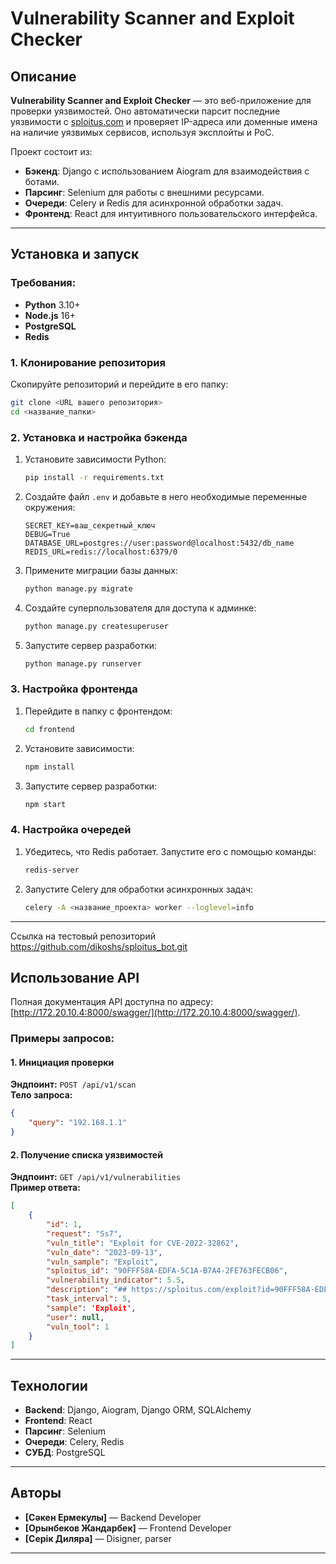 # Vulnerability Scanner and Exploit Checker

## Описание

**Vulnerability Scanner and Exploit Checker** — это веб-приложение для проверки уязвимостей. Оно автоматически парсит последние уязвимости с [sploitus.com](https://sploitus.com) и проверяет IP-адреса или доменные имена на наличие уязвимых сервисов, используя эксплойты и PoC.  

Проект состоит из:
- **Бэкенд**: Django с использованием Aiogram для взаимодействия с ботами.
- **Парсинг**: Selenium для работы с внешними ресурсами.
- **Очереди**: Celery и Redis для асинхронной обработки задач.
- **Фронтенд**: React для интуитивного пользовательского интерфейса.

---

## Установка и запуск

### Требования:
- **Python** 3.10+
- **Node.js** 16+
- **PostgreSQL**
- **Redis**

### 1. Клонирование репозитория
Скопируйте репозиторий и перейдите в его папку:
```bash
git clone <URL вашего репозитория>
cd <название_папки>
```

### 2. Установка и настройка бэкенда
1. Установите зависимости Python:
   ```bash
   pip install -r requirements.txt
   ```

2. Создайте файл `.env` и добавьте в него необходимые переменные окружения:
   ```
   SECRET_KEY=ваш_секретный_ключ
   DEBUG=True
   DATABASE_URL=postgres://user:password@localhost:5432/db_name
   REDIS_URL=redis://localhost:6379/0
   ```

3. Примените миграции базы данных:
   ```bash
   python manage.py migrate
   ```

4. Создайте суперпользователя для доступа к админке:
   ```bash
   python manage.py createsuperuser
   ```

5. Запустите сервер разработки:
   ```bash
   python manage.py runserver
   ```

### 3. Настройка фронтенда
1. Перейдите в папку с фронтендом:
   ```bash
   cd frontend
   ```

2. Установите зависимости:
   ```bash
   npm install
   ```

3. Запустите сервер разработки:
   ```bash
   npm start
   ```

### 4. Настройка очередей
1. Убедитесь, что Redis работает. Запустите его с помощью команды:
   ```bash
   redis-server
   ```

2. Запустите Celery для обработки асинхронных задач:
   ```bash
   celery -A <название_проекта> worker --loglevel=info
   ```

---

Ссылка на тестовый репозиторий
https://github.com/dikoshs/sploitus_bot.git

## Использование API

Полная документация API доступна по адресу: [http://172.20.10.4:8000/swagger/](http://172.20.10.4:8000/swagger/).

### Примеры запросов:
#### 1. Инициация проверки
**Эндпоинт:** `POST /api/v1/scan`  
**Тело запроса:**
```json
{
    "query": "192.168.1.1"
}
```

#### 2. Получение списка уязвимостей
**Эндпоинт:** `GET /api/v1/vulnerabilities`  
**Пример ответа:**
```json
[
    {
        "id": 1,
        "request": "Ss7",
        "vuln_title": "Exploit for CVE-2022-32862",
        "vuln_date": "2023-09-13",
        "vuln_sample": "Exploit",
        "sploitus_id": "90FFF58A-EDFA-5C1A-B7A4-2FE763FECB06",
        "vulnerability_indicator": 5.5,
        "description": "## https://sploitus.com/exploit?id=90FFF58A-EDFA-5C1A-B7A4-2FE763FECB06\n%PDF-1.5\n%\ufffd\ufffd\ufffd\ufffd\n16 0 obj\n<<\n/Length 972 \n/Filter /FlateDecode\n>>\nstream..mvwmwklrmlermmtbjnjbenbjlkevkjlwmwkjdvnwkjvnwrkjnvkrnvkj.",
        "task_interval": 5,
        "sample": 'Exploit',
        "user": null,
        "vuln_tool": 1
    }
]
```

---

## Технологии

- **Backend**: Django, Aiogram, Django ORM, SQLAlchemy  
- **Frontend**: React  
- **Парсинг**: Selenium  
- **Очереди**: Celery, Redis  
- **СУБД**: PostgreSQL  

---

## Авторы

- **[Сәкен Ермекулы]** — Backend Developer  
- **[Орынбеков Жандарбек]** — Frontend Developer
- **[Серік Диляра]** — Disigner, parser

---

